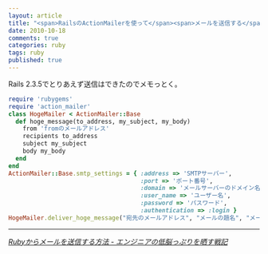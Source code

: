 ```yaml
---
layout: article
title: "<span>RailsのActionMailerを使って</span><span>メールを送信する</span>"
date: 2010-10-18
comments: true
categories: ruby
tags: ruby
published: true
---
```


Rails 2.3.5でとりあえず送信はできたのでメモっとく。

<!-- READMORE -->

~~~ ruby
require 'rubygems'
require 'action_mailer'
class HogeMailer < ActionMailer::Base
  def hoge_message(to_address, my_subject, my_body)
    from 'fromのメールアドレス'
    recipients to_address
    subject my_subject
    body my_body
  end
end
ActionMailer::Base.smtp_settings = { :address => 'SMTPサーバー',
                                     :port => 'ポート番号',
                                     :domain => 'メールサーバーのドメイン名？',
                                     :user_name => 'ユーザー名',
                                     :password => 'パスワード',
                                     :authentication => :login }
HogeMailer.deliver_hoge_message("宛先のメールアドレス", "メールの題名", "メールの本文")
~~~

* * *

<cite>[Rubyからメールを送信する方法 - エンジニアの低脳っぷりを晒す戦記](http://d.hatena.ne.jp/GegegeMokeke/20070601)</cite>
